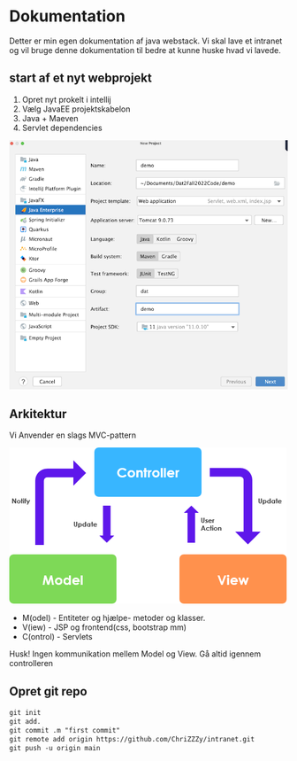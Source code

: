 # Dokumentation
Detter er min egen dokumentation af java webstack.
Vi skal lave et intranet og vil bruge denne
dokumentation til bedre at kunne huske hvad vi lavede.

## start af et nyt webprojekt 

1. Opret nyt prokelt i intellij
2. Vælg JavaEE projektskabelon
3. Java + Maeven 
4. Servlet dependencies

![img.png](IMG/img.png)

## Arkitektur
Vi Anvender en slags MVC-pattern

![img_1.png](IMG/img_1.png)

- M(odel) - Entiteter og hjælpe- metoder og klasser.
- V(iew) - JSP og frontend(css, bootstrap mm)
- C(ontrol) - Servlets

Husk! Ingen kommunikation mellem Model og View. Gå altid igennem controlleren

## Opret git repo
```shell
git init
git add.
git commit .m "first commit"
git remote add origin https://github.com/ChriZZZy/intranet.git
git push -u origin main
 ```
